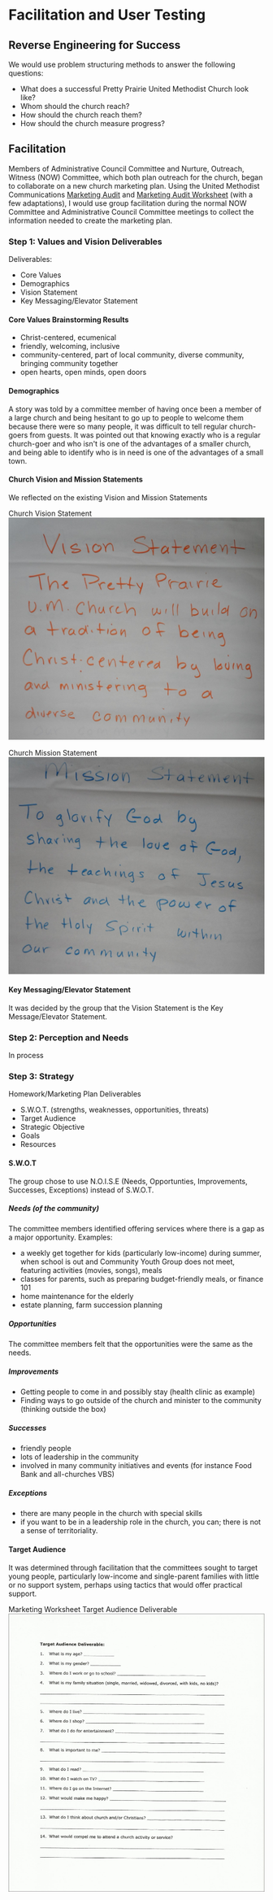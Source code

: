 # Facilitation and User Testing

## Reverse Engineering for Success
We would use problem structuring methods to answer the following questions:

* What does a successful Pretty Prairie United Methodist Church look like?
* Whom should the church reach?
* How should the church reach them?
* How should the church measure progress?

## Facilitation 

Members of Administrative Council Committee and Nurture, Outreach, Witness (NOW) Committee, which both plan outreach for the church, began to collaborate on a new church marketing plan. Using the United Methodist Communications [Marketing Audit](http://www.umcom.org/learn/market-your-church-getting-started) and [Marketing Audit Worksheet](http://s3.amazonaws.com/Website_Properties_UGC/market-your-church/documents/UMCOM_YOUR_MARKETING_PLAN_WORKSHEET.PDF) (with a few adaptations), I would use group facilitation during the normal NOW Committee and Administrative Council Committee meetings to collect the information needed to create the marketing plan. 

### Step 1: Values and Vision Deliverables

Deliverables:
* Core Values
* Demographics
* Vision Statement
* Key Messaging/Elevator Statement

#### Core Values Brainstorming Results
* Christ-centered, ecumenical
* friendly, welcoming, inclusive
* community-centered, part of local community, diverse community, bringing community together
* open hearts, open minds, open doors

#### Demographics
A story was told by a committee member of having once been a member of a large church and being hesitant to go up to people to welcome them because there were so many people, it was difficult to tell regular church-goers from guests. It was pointed out that knowing exactly who is a regular church-goer and who isn't is one of the advantages of a smaller church, and being able to identify who is in need is one of the advantages of a small town. 

#### Church Vision and Mission Statements
We reflected on the existing Vision and Mission Statements

Church Vision Statement
![](facilitation-and-user-testing/vision-statement.jpg)

Church Mission Statement
![](facilitation-and-user-testing/mission-statement.jpg)

#### Key Messaging/Elevator Statement

It was decided by the group that the Vision Statement is the Key Message/Elevator Statement. 

### Step 2: Perception and Needs
In process

### Step 3: Strategy
Homework/Marketing Plan Deliverables
* S.W.O.T. (strengths, weaknesses, opportunities, threats)
* Target Audience
* Strategic Objective
* Goals
* Resources

#### S.W.O.T
The group chose to use N.O.I.S.E (Needs, Opportunties, Improvements, Successes, Exceptions) instead of S.W.O.T.

##### Needs (of the community)
The committee members identified offering services where there is a gap as a major opportunity. Examples:
* a weekly get together for kids (particularly low-income) during summer, when school is out and Community Youth Group does not meet, featuring activities (movies, songs), meals
* classes for parents, such as preparing budget-friendly meals, or finance 101
* home maintenance for the elderly
* estate planning, farm succession planning

##### Opportunities
The committee members felt that the opportunities were the same as the needs. 

##### Improvements
* Getting people to come in and possibly stay (health clinic as example)
* Finding ways to go outside of the church and minister to the community (thinking outside the box)

##### Successes
* friendly people
* lots of leadership in the community
* involved in many community initiatives and events (for instance Food Bank and all-churches VBS)

##### Exceptions
* there are many people in the church with special skills
* if you want to be in a leadership role in the church, you can; there is not a sense of territoriality. 

#### Target Audience

It was determined through facilitation that the committees sought to target young people, particularly low-income and single-parent families with little or no support system, perhaps using tactics that would offer practical support.

Marketing Worksheet Target Audience Deliverable
![](facilitation-and-user-testing/demographics-sheet.jpg)


